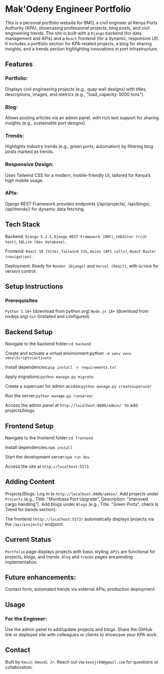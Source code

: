 # Mak'Odeny Engineer Portfolio

This is a personal portfolio website for BMO, a civil engineer at Kenya Ports Authority (KPA), showcasing professional projects, blog posts, and civil engineering trends. The site is built with a `Django` backend (for data management and APIs) and a `React` frontend (for a dynamic, responsive UI). It includes a portfolio section for KPA-related projects, a blog for sharing insights, and a trends section highlighting innovations in port infrastructure.

## Features

### Portfolio:

Displays civil engineering projects (e.g., quay wall designs) with titles, descriptions, images, and metrics (e.g., "load_capacity: 5000 tons").

### Blog:

 Allows posting articles via an admin panel, with rich text support for sharing insights (e.g., sustainable port designs).
### Trends:

 Highlights industry trends (e.g., green ports, automation) by filtering blog posts marked as trends.

### Responsive Design:

 Uses Tailwind CSS for a modern, mobile-friendly UI, tailored for Kenya’s high mobile usage.

### APIs:

 Django REST Framework provides endpoints (/api/projects/, /api/blogs/, /api/trends/) for dynamic data fetching.

## Tech Stack

Backend: `Django 5.2.5`, `Django REST Framework (DRF)`, `CKEditor (rich text)`, `SQLite (dev database)`.

Frontend: `React 18 (Vite)`, `Tailwind CSS`, `Axios (API calls)`, `React Router (navigation)`.

Deployment: Ready for `Render (Django)` and `Vercel (React)`, with `GitHub` for version control.

## Setup Instructions

### Prerequisites

`Python 3.10+` (download from python.org)
`Node.js 18+` (download from nodejs.org)
`Git` (installed and configured)

## Backend Setup

Navigate to the backend folder:`cd backend`


Create and activate a virtual environment:python `-m venv venv`
`venv\Scripts\activate`


Install dependencies:`pip install -r requirements.txt`


Apply migrations:`python manage.py migrate`


Create a superuser for admin access:`python manage.py createsuperuser`


Run the server:`python manage.py runserver`


Access the admin panel at `http://localhost:8000/admin/ ` to add projects/blogs.



## Frontend Setup

Navigate to the frontend folder:`cd frontend`


Install dependencies:`npm install`


Start the development server:`npm run dev`


Access the site at `http://localhost:5173`.



## Adding Content

Projects/Blogs: Log in to `http://localhost:8000/admin/`.
Add projects under `Projects` (e.g., Title: "Mombasa Port Upgrade", Description: "Improved cargo handling").
Add blogs under `Blogs` (e.g., Title: "Green Ports", check Is Trend for trends section).


The frontend `(http://localhost:5173)` automatically displays projects via the `/api/projects/` endpoint.

## Current Status

`Portfolio` page displays projects with basic styling.
`APIs` are functional for projects, blogs, and trends.
`Blog` and `trends` pages are pending implementation.

## Future enhancements: 

Contact form, automated trends via external APIs, production deployment.

## Usage

### For the Engineer: 

Use the admin panel to add/update projects and blogs. Share the GitHub link or deployed site with colleagues or clients to showcase your KPA work.



## Contact

Built by `Kevin Omondi Jr`. Reach out via `kevojr69@gmail.com` for questions or collaboration.


